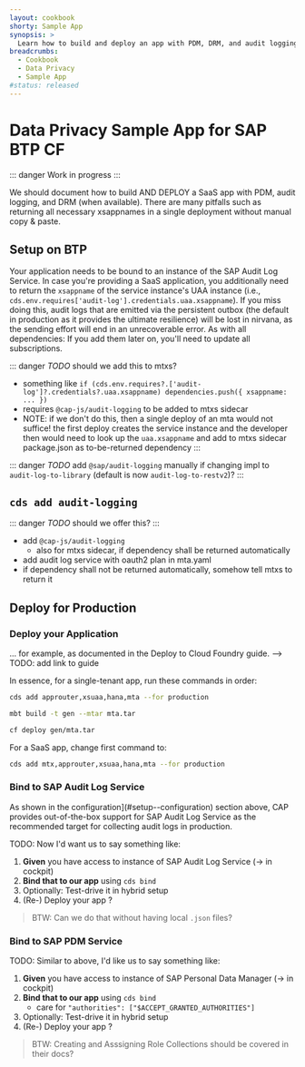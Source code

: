 ```yaml
---
layout: cookbook
shorty: Sample App
synopsis: >
  Learn how to build and deploy an app with PDM, DRM, and audit logging on SAP BTP CF.
breadcrumbs:
  - Cookbook
  - Data Privacy
  - Sample App
#status: released
---
```




# Data Privacy Sample App for SAP BTP CF



::: danger
Work in progress
:::



We should document how to build AND DEPLOY a SaaS app with PDM, audit logging, and DRM (when available).
There are many pitfalls such as returning all necessary xsappnames in a single deployment without manual copy & paste.



## Setup on BTP

Your application needs to be bound to an instance of the SAP Audit Log Service.
In case you're providing a SaaS application, you additionally need to return the `xsappname` of the service instance's UAA instance (i.e., `cds.env.requires['audit-log'].credentials.uaa.xsappname`).
If you miss doing this, audit logs that are emitted via the persistent outbox (the default in production as it provides the ultimate resilience) will be lost in nirvana, as the sending effort will end in an unrecoverable error.
As with all dependencies: If you add them later on, you'll need to update all subscriptions.

::: danger _TODO_
should we add this to mtxs?
- something like `if (cds.env.requires?.['audit-log']?.credentials?.uaa.xsappname) dependencies.push({ xsappname: ... })`
- requires `@cap-js/audit-logging` to be added to mtxs sidecar
- NOTE: if we don't do this, then a single deploy of an mta would not suffice! the first deploy creates the service instance and the developer then would need to look up the `uaa.xsappname` and add to mtxs sidecar package.json as to-be-returned dependency
:::

::: danger _TODO_
add `@sap/audit-logging` manually if changing impl to `audit-log-to-library` (default is now `audit-log-to-restv2`)?
:::



## `cds add audit-logging`

::: danger _TODO_
should we offer this?
:::

- add `@cap-js/audit-logging`
    - also for mtxs sidecar, if dependency shall be returned automatically
- add audit log service with oauth2 plan in mta.yaml
- if dependency shall not be returned automatically, somehow tell mtxs to return it



## Deploy for Production

### Deploy your Application

... for example, as documented in the Deploy to Cloud Foundry guide. --> TODO: add link to guide

In essence, for a single-tenant app, run these commands in order:

```sh
cds add approuter,xsuaa,hana,mta --for production
```

```sh
mbt build -t gen --mtar mta.tar
```

```sh
cf deploy gen/mta.tar
```

For a SaaS app, change first command to:

```sh
cds add mtx,approuter,xsuaa,hana,mta --for production
```



### Bind to SAP Audit Log Service

As shown in the configuration](#setup--configuration) section  above, CAP provides out-of-the-box support for SAP Audit Log Service as the recommended target for collecting audit logs in production.

TODO: Now I'd want us to say something like:

1. **Given** you have access to instance of SAP Audit Log Service (→ in cockpit)
2. **Bind that to our app** using `cds bind`
3. Optionally: Test-drive it in hybrid setup
4. (Re-) Deploy your app ?

>  BTW: Can we do that without having local `.json` files?



### Bind to SAP PDM Service

TODO: Similar to above, I'd like us to say something like:

1. **Given** you have access to instance of SAP Personal Data Manager (→ in cockpit)
2. **Bind that to our app** using `cds bind`
   - care for `"authorities": ["$ACCEPT_GRANTED_AUTHORITIES"]`
3. Optionally: Test-drive it in hybrid setup
4. (Re-) Deploy your app ?

> BTW: Creating and Asssigning Role Collections should be covered in their docs?



